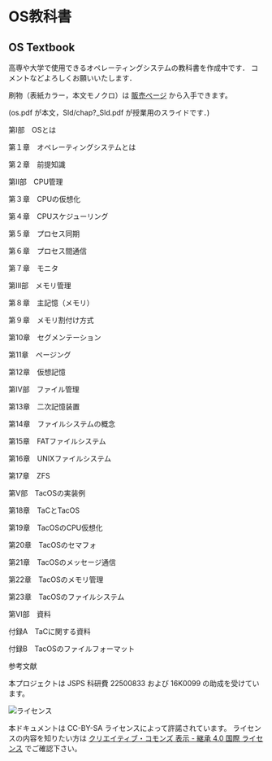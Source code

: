 # OS教科書
OS Textbook
---

高専や大学で使用できるオペレーティングシステムの教科書を作成中です．
コメントなどよろしくお願いいたします．

刷物（表紙カラー，本文モノクロ）は
[販売ページ](https://www.seichoku.com/item/DS2006822)
から入手できます。

(os.pdf が本文，Sld/chap?_Sld.pdf が授業用のスライドです．)

第Ⅰ部　OSとは

第１章　オペレーティングシステムとは

第２章　前提知識

第Ⅱ部　CPU管理

第３章　CPUの仮想化

第４章　CPUスケジューリング

第５章　プロセス同期

第６章　プロセス間通信

第７章　モニタ

第Ⅲ部　メモリ管理

第８章　主記憶（メモリ）

第９章　メモリ割付け方式

第10章　セグメンテーション

第11章　ページング

第12章　仮想記憶

第Ⅳ部　ファイル管理

第13章　二次記憶装置

第14章　ファイルシステムの概念

第15章　FATファイルシステム

第16章　UNIXファイルシステム

第17章　ZFS

第Ⅴ部　TacOSの実装例

第18章　TaCとTacOS

第19章　TacOSのCPU仮想化

第20章　TacOSのセマフォ

第21章　TacOSのメッセージ通信

第22章　TacOSのメモリ管理

第23章　TacOSのファイルシステム

第Ⅵ部　資料

付録A　TaCに関する資料

付録B　TacOSのファイルフォーマット

参考文献

本プロジェクトは JSPS 科研費 22500833 および 16K0099 の助成を受けています。

![ライセンス](https://i.creativecommons.org/l/by-sa/4.0/88x31.png "クリエイティブ・コモンズ・ライセンス")

本ドキュメントは CC-BY-SA ライセンスによって許諾されています。
ライセンスの内容を知りたい方は
[クリエイティブ・コモンズ 表示 - 継承 4.0 国際 ライセンス](https://creativecommons.org/licenses/by-sa/4.0/deed.ja)
でご確認下さい。
